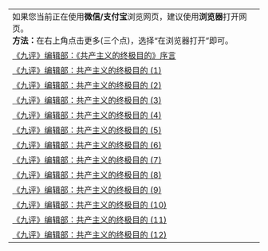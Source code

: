 <table>
        <tr>
          <td>
                如果您当前正在使用<b>微信/支付宝</b>浏览网页，建议使用<b>浏览器</b>打开网页。</br>
                <b>方法：</b>在右上角点击更多(三个点)，选择“在浏览器打开”即可。
          </td>
        </tr>
        <tr>
          <td>
            <a href="https://github.com/gfw-breaker/banned-news/blob/master/pages/nsc422/n9862666.md">《九评》编辑部：《共产主义的终极目的》序言</a>
          </td>
        </tr>
        <tr>
          <td>
            <a href="https://github.com/gfw-breaker/banned-news/blob/master/pages/nsc422/n9865857.md">《九评》编辑部：共产主义的终极目的 (1)</a>
          </td>
        </tr>
        <tr>
          <td>
            <a href="https://github.com/gfw-breaker/banned-news/blob/master/pages/nsc422/n9876205.md">《九评》编辑部：共产主义的终极目的 (2)</a>
          </td>
        </tr>
        <tr>
          <td>
            <a href="https://github.com/gfw-breaker/banned-news/blob/master/pages/nsc422/n9879879.md">《九评》编辑部：共产主义的终极目的 (3)</a>
          </td>
        </tr>
        <tr>
          <td>
            <a href="https://github.com/gfw-breaker/banned-news/blob/master/pages/nsc422/n9891246.md">《九评》编辑部：共产主义的终极目的 (4)</a>
          </td>
        </tr>
        <tr>
          <td>
            <a href="https://github.com/gfw-breaker/banned-news/blob/master/pages/nsc422/n9893174.md">《九评》编辑部：共产主义的终极目的 (5)</a>
          </td>
        </tr>
        <tr>
          <td>
            <a href="https://github.com/gfw-breaker/banned-news/blob/master/pages/nsc422/n9899359.md">《九评》编辑部：共产主义的终极目的 (6)</a>
          </td>
        </tr>
        <tr>
          <td>
            <a href="https://github.com/gfw-breaker/banned-news/blob/master/pages/nsc422/n9901176.md">《九评》编辑部：共产主义的终极目的 (7)</a>
          </td>
        </tr>
        <tr>
          <td>
            <a href="https://github.com/gfw-breaker/banned-news/blob/master/pages/nsc422/n9912488.md">《九评》编辑部：共产主义的终极目的 (8)</a>
          </td>
        </tr>
        <tr>
          <td>
            <a href="https://github.com/gfw-breaker/banned-news/blob/master/pages/nsc422/n9916363.md">《九评》编辑部：共产主义的终极目的 (9)</a>
          </td>
        </tr>
        <tr>
          <td>
            <a href="https://github.com/gfw-breaker/banned-news/blob/master/pages/nsc422/n9920883.md">《九评》编辑部：共产主义的终极目的 (10)</a>
          </td>
        </tr>
        <tr>
          <td>
            <a href="https://github.com/gfw-breaker/banned-news/blob/master/pages/nsc422/n9924973.md">《九评》编辑部：共产主义的终极目的 (11)</a>
          </td>
        </tr>
        <tr>
          <td>
            <a href="https://github.com/gfw-breaker/banned-news/blob/master/pages/nsc422/n9933272.md">《九评》编辑部：共产主义的终极目的 (12)</a>
          </td>
        </tr>
      </table>
